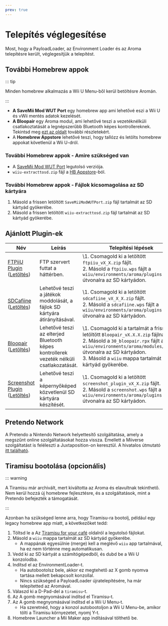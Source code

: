 ```yaml
---
prev: true
---
```


# Telepítés véglegesítése

Most, hogy a PayloadLoader, az Environment Loader és az Aroma telepítésre került, véglegesítjük a telepítést.

## További Homebrew appok

::: tip

Minden homebrew alkalmazás a Wii U Menu-ből kerül betöltésre Aromán.

:::

- **A SaveMii Mod WUT Port** egy homebrew app ami lehetővé eszi a Wii U és vWii mentés adatok kezelését.
- **A Bloopair** egy Aroma modul, ami lehetővé teszi a vezetéknélküli csatlakoztatását a legnépszerűbb Bluetooth képes kontrollereknek. Tekintsd meg [ezt az oldalt](https://gbatemp.net/threads/bloopair-connect-controllers-from-other-consoles-natively.594289/) további részletekért.
- A **Homebrew Appstore** lehetővé teszi, hogy tallózz és letölts homebrew appokat követlenül a Wii U-dról.

### További Homebrew appok - Amire szükséged van

- A [SaveMii Mod WUT Port](https://wiiu.cdn.fortheusers.org/zips/SaveMiiModWUTPort.zip) legutolsó verziója.
- `wiiu-extracttosd.zip` fájl a [HB Appstore](https://github.com/fortheusers/hb-appstore/releases/)-ból.

### További Homebrew appok - Fájlok kicsomagolása az SD kártyára

1. Másold a frissen letöltött `SaveMiiModWUTPort.zip` fájl tartalmát az SD kártyád gyökerébe.
2. Másold a frissen letöltött `wiiu-extracttosd.zip` fájl tartalmát az SD kártyád gyökerébe.

## Ajánlott Plugin-ek

| Név                                                                                                                                                   | Leírás                                                                                                   | Telepítési lépések                                                                                                                                                                                                                                                                                                                                              |
| ----------------------------------------------------------------------------------------------------------------------------------------------------- | -------------------------------------------------------------------------------------------------------- | --------------------------------------------------------------------------------------------------------------------------------------------------------------------------------------------------------------------------------------------------------------------------------------------------------------------------------------------------------------- |
| [FTPiiU Plugin](https://github.com/wiiu-env/ftpiiu_plugin/) ([Letöltés](https://github.com/wiiu-env/ftpiiu_plugin/releases))       | FTP szervert futtat a háttérben.                                                         | \1. Csomagold ki a letöltött `ftpiiu_vX_X.zip` fájlt. <br> 2. Másold a `ftpiiu.wps` fájlt a `wiiu/environments/aroma/plugins` útvonalra az SD kártyádon.                                                                                                                                        |
| [SDCafiine](https://github.com/wiiu-env/sdcafiine_plugin/) ([Letöltés](https://github.com/wiiu-env/sdcafiine_plugin/releases))     | Lehetővé teszi a játékok moddolását, a fájlok SD kártyára átirányításával.               | \1. Csomagold ki a letöltött `sdcafiine_vX_X_X.zip` fájlt. <br> 2. Másold a `sdcafiine.wps` fájlt a `wiiu/environments/aroma/plugins` útvonalra az SD kártyádon.                                                                                                                                |
| [Bloopair](https://github.com/GaryOderNichts/Bloopair/) ([Letöltés](https://github.com/GaryOderNichts/Bloopair/releases))          | Lehetővé teszi az elterjed Bluetooth képes kontrollerek vezeték nélküli csatlakozatását. | \1. Csomagold ki a tartalmát a frissen letöltött `Bloopair_vX.X.X.zip` fájlnak. <br> 2. Másold a `30_bloopair.rpx` fájlt a `wiiu/environments/aroma/modules/setup/` útvonalra az SD kártyádon. <br> 3. Másold a `wiiu` mappa tartalmát az SD kártyád gyökerébe. |
| [Screenshot Plugin](https://github.com/wiiu-env/ScreenshotWUPS/) ([Letöltés](https://github.com/wiiu-env/ScreenshotWUPS/releases)) | Lehetővé teszi a képernyőképed közvetlenül SD kártyára készítését.                       | \1. Csomagold ki a letöltött `screenshot_plugin_vX_X.zip` fájlt. <br> 2. Másold a `screenshot.wps` fájlt a `wiiu/environments/aroma/plugins` útvonalra az SD kártyádon.                                                                                                                         |

## Pretendo Network

A Pretendo a Nintendo Network helyettesítő szolgáltatása, amely a megszűnt online szolgáltatásokat hozza vissza. Emellett a Miiverse szolgáltatást is feléleszti a Juxtaposition-on keresztül. A hivatalos útmutató [itt található](https://pretendo.network/docs/install/wiiu).

## Tiramisu bootolása (opcionális)

::: warning

A Tiramisu már archivált, mert kiváltotta az Aroma és elavultnak tekinthető. Nem kerül hozzá új homebrew fejlesztésre, és a szolgáltatások, mint a Pretendo befejezték a támogatását.

:::

Azonban ha szükséged lenne arra, hogy Tiramisu-ra bootolj, például egy legacy homebrew app miatt, a következőket tedd:

1. Töltsd le a Az [Tiramisu for your café](https://tiramisu.foryour.cafe) oldalról a legutolsó fájlokat.
2. Másold a `wiiu` mappa tartalmát az SD kártyád gyökerébe.
   - A mappának egyesülnie (merge) kell a meglévő `wiiu` app tartalmával, ha ez nem történne meg automatikusan.
3. Vedd ki az SD kártyát a számítógépedből, és dubd be a Wii U konzolodba.
4. Indítsd el az EnvironmentLoader-t.
   - Ha autobootolsz bele, akkor ez megtehető az X gomb nyomva tartása mellett bekapcsolt konzollal.
   - Nincs szükséged a PayloadLoader újratelepítésére, ha már telepítetted az Aromával.
5. Válaszd ki a D-Pad-del a `tiramisu`-t.
6. Az A gomb megnyomásával indítsd el Tiramisu-t.
7. Az A gomb megnyomásával indítsd el a Wii U Menu-t.
   - Ha szeretnéd, hogy a konzol autobootoljon a Wii U Menu-be, amikor tölti a Tiramisu környezetet, nyomj Y-t.
8. Homebrew Launcher a Mii Maker app indításával tölthető be.
